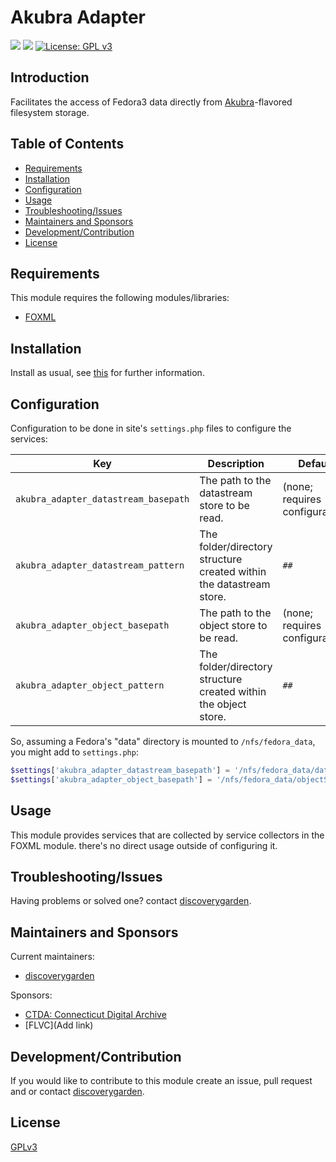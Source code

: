 # Akubra Adapter

![](https://github.com/discoverygarden/akubra_adapter/actions/workflows/auto_lint.yml/badge.svg)
![](https://github.com/discoverygarden/akubra_adapter/actions/workflows/auto-semver.yml/badge.svg)
[![License: GPL v3](https://img.shields.io/badge/License-GPLv3-blue.svg)](https://www.gnu.org/licenses/gpl-3.0)

## Introduction

Facilitates the access of Fedora3 data directly from [Akubra][akubra]-flavored
filesystem storage.

## Table of Contents

* [Requirements](#requirements)
* [Installation](#installation)
* [Configuration](#configuration)
* [Usage](#usage)
* [Troubleshooting/Issues](#troubleshootingissues)
* [Maintainers and Sponsors](#maintainers-and-sponsors)
* [Development/Contribution](#developmentcontribution)
* [License](#license)

## Requirements

This module requires the following modules/libraries:

* [FOXML](https://github.com/discoverygarden/foxml)

## Installation

Install as usual, see
[this](https://drupal.org/documentation/install/modules-themes/modules-8) for
further information.

## Configuration

Configuration to be done in site's `settings.php`
files to configure the services:

|Key|Description|Default|
|---|---|---|
|`akubra_adapter_datastream_basepath`|The path to the datastream store to be read.| (none; requires configuration) |
|`akubra_adapter_datastream_pattern`|The folder/directory structure created within the datastream store.|`##`|
|`akubra_adapter_object_basepath`|The path to the object store to be read.| (none; requires configuration) |
|`akubra_adapter_object_pattern`|The folder/directory structure created within the object store.|`##`|

So, assuming a Fedora's "data" directory is mounted to `/nfs/fedora_data`, you might add to `settings.php`:

```php
$settings['akubra_adapter_datastream_basepath'] = '/nfs/fedora_data/datastreamStore';
$settings['akubra_adapter_object_basepath'] = '/nfs/fedora_data/objectStore';
```

## Usage

This module provides services that are collected by service collectors in the
FOXML module. there's no direct usage outside of configuring it.

## Troubleshooting/Issues

Having problems or solved one? contact
[discoverygarden](http://support.discoverygarden.ca).

## Maintainers and Sponsors

Current maintainers:

* [discoverygarden](http://www.discoverygarden.ca)

Sponsors:

* [CTDA: Connecticut Digital Archive]
* [FLVC](Add link)

## Development/Contribution

If you would like to contribute to this module create an issue, pull request
and or contact
[discoverygarden](http://www.discoverygarden.ca).

## License

[GPLv3](http://www.gnu.org/licenses/gpl-3.0.txt)

[akubra]: https://github.com/akubra/akubra
[CTDA: Connecticut Digital Archive]: https://lib.uconn.edu/find/connecticut-digital-archive/
